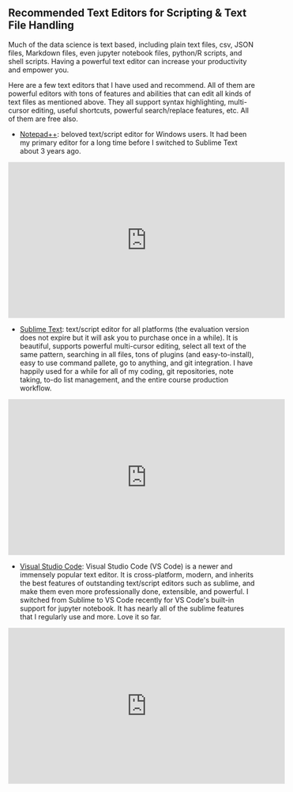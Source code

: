 
## Recommended Text Editors for Scripting & Text File Handling

Much of the data science is text based, including plain text files, csv, JSON files, Markdown files, even jupyter notebook files,
python/R scripts, and shell scripts. Having a powerful text editor can increase your productivity and empower you.

Here are a few text editors that I have used and recommend. All of them are powerful editors with tons of features and abilities that can edit all kinds of text files as mentioned above. They all support syntax highlighting, multi-cursor editing, useful shortcuts, powerful search/replace features, etc.  All of them are free also. 

- [Notepad++](https://notepad-plus-plus.org/downloads/): beloved text/script editor for Windows users. It had been my primary editor for a long time before I switched to Sublime Text about 3 years ago. 

<iframe width="560" height="315" src="https://www.youtube.com/embed/FOfGv_c6ZrQ" frameborder="0" allow="accelerometer; autoplay; clipboard-write; encrypted-media; gyroscope; picture-in-picture" allowfullscreen></iframe>

- [Sublime Text](https://www.sublimetext.com/3): text/script editor for all platforms (the evaluation version does not expire but it will ask you to purchase once in a while). It is beautiful, supports powerful multi-cursor editing, select all text of the same pattern, searching in all files, tons of plugins (and easy-to-install), easy to use command pallete, go to anything, and git integration. I have happily used for a while for all of my coding, git repositories, note taking, to-do list management, and the entire course production workflow. 

<iframe width="560" height="315" src="https://www.youtube.com/embed/zIkg3Oo1PVM" frameborder="0" allow="accelerometer; autoplay; clipboard-write; encrypted-media; gyroscope; picture-in-picture" allowfullscreen></iframe>

- [Visual Studio Code](https://code.visualstudio.com/): Visual Studio Code (VS Code) is a newer and immensely popular text editor. It is cross-platform, modern, and inherits the best features of outstanding text/script editors such as sublime, and make them even more professionally done, extensible, and powerful. I switched from Sublime to VS Code recently for VS Code's built-in support for jupyter notebook. It has nearly all of the sublime features that I regularly use and more. Love it so far. 

<iframe width="560" height="315" src="https://www.youtube.com/embed/5irqj-YVo4M" frameborder="0" allow="accelerometer; autoplay; clipboard-write; encrypted-media; gyroscope; picture-in-picture" allowfullscreen></iframe>